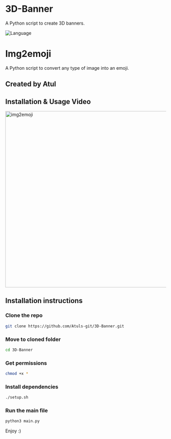 # 3D-Banner
 A Python script to create 3D banners.

<p>
  <img src="https://img.shields.io/badge/Language-Python/Bash-cyan" alt="Language" />
</p>

# Img2emoji
 A Python script to convert any type of image into an emoji.

## Created by Atul

## Installation & Usage Video
<img align="center" width="963" height="550" alt="img2emoji" src="https://github.com/Atuls-git/3D-Banner/assets/54507991/8269f357-572c-4507-9bf4-b7e1a8035bf2" />

## Installation instructions

 ### Clone the repo
  ```bash
  git clone https://github.com/Atuls-git/3D-Banner.git
  ```
 ### Move to cloned folder
  ```bash
  cd 3D-Banner
  ```
 ### Get permissions
  ```bash
  chmod +x *
  ```
 ### Install dependencies
  ```bash
  ./setup.sh
  ```
 ### Run the main file
  ```bash
  python3 main.py
  ```
Enjoy :)
